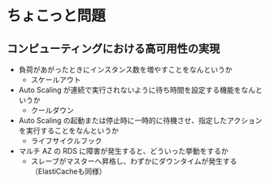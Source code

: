 # ちょこっと問題

## コンピューティングにおける高可用性の実現
- 負荷があがったときにインスタンス数を増やすことをなんというか
    - スケールアウト
- Auto Scaling が連続で実行されないように待ち時間を設定する機能をなんというか
    - クールダウン
- Auto Scaling の起動または停止時に一時的に待機させ、指定したアクションを実行することをなんというか
    - ライフサイクルフック
- マルチ AZ の RDS に障害が発生すると、どういった挙動をするか
    - スレーブがマスターへ昇格し、わずかにダウンタイムが発生する（ElastiCacheも同様）
